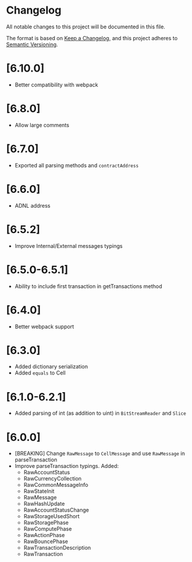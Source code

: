 # Changelog
All notable changes to this project will be documented in this file.

The format is based on [Keep a Changelog](https://keepachangelog.com/en/1.0.0/),
and this project adheres to [Semantic Versioning](https://semver.org/spec/v2.0.0.html).

# [6.10.0]
- Better compatibility with webpack

# [6.8.0]
- Allow large comments

# [6.7.0]
- Exported all parsing methods and `contractAddress`

# [6.6.0]
- ADNL address

# [6.5.2]
- Improve Internal/External messages typings

# [6.5.0-6.5.1]
- Ability to include first transaction in getTransactions method

# [6.4.0]
- Better webpack support

# [6.3.0]

- Added dictionary serialization
- Added `equals` to Cell

# [6.1.0-6.2.1]

- Added parsing of int (as addition to uint) in `BitStreamReader` and `Slice`

# [6.0.0]

- [BREAKING] Change `RawMessage` to `CellMessage` and use `RawMessage` in parseTransaction
- Improve parseTransaction typings. Added:
    - RawAccountStatus
    - RawCurrencyCollection
    - RawCommonMessageInfo
    - RawStateInit
    - RawMessage
    - RawHashUpdate
    - RawAccountStatusChange
    - RawStorageUsedShort
    - RawStoragePhase
    - RawComputePhase
    - RawActionPhase
    - RawBouncePhase
    - RawTransactionDescription
    - RawTransaction